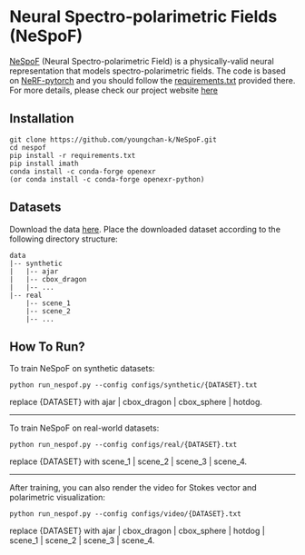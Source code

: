 # Neural Spectro-polarimetric Fields (NeSpoF)
[NeSpoF](https://youngchan-k.github.io/nespof) (Neural Spectro-polarimetric Field) is a physically-valid neural representation that models spectro-polarimetric fields.
The code is based on [NeRF-pytorch](https://github.com/yenchenlin/nerf-pytorch) and you should follow the [requirements.txt](https://github.com/yenchenlin/nerf-pytorch/blob/master/requirements.txt) provided there. For more details, please check our project website [here](https://youngchan-k.github.io/nespof)

## Installation
```
git clone https://github.com/youngchan-k/NeSpoF.git
cd nespof
pip install -r requirements.txt
pip install imath
conda install -c conda-forge openexr
(or conda install -c conda-forge openexr-python)
```

## Datasets
Download the data [here](http://cgdata.postech.ac.kr/sharing/fkMLq3LSK). Place the downloaded dataset according to the following directory structure:

```
data
|-- synthetic
|   |-- ajar
|   |-- cbox_dragon
|   |-- ...
|-- real
    |-- scene_1
    |-- scene_2
    |-- ...
```

## How To Run?
To train NeSpoF on synthetic datasets:
```
python run_nespof.py --config configs/synthetic/{DATASET}.txt
```
replace {DATASET} with ajar | cbox_dragon | cbox_sphere | hotdog.

---

To train NeSpoF on real-world datasets:
```
python run_nespof.py --config configs/real/{DATASET}.txt
```
replace {DATASET} with scene_1 | scene_2 | scene_3 | scene_4.

---

After training, you can also render the video for Stokes vector and polarimetric visualization:
```
python run_nespof.py --config configs/video/{DATASET}.txt
```
replace {DATASET} with ajar | cbox_dragon | cbox_sphere | hotdog | scene_1 | scene_2 | scene_3 | scene_4.
